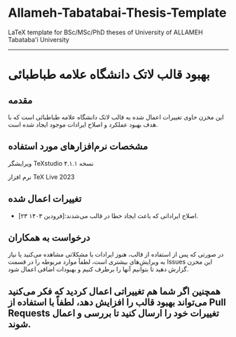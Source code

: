 # Allameh-Tabatabai-Thesis-Template
LaTeX template for BSc/MSc/PhD theses of University of ALLAMEH Tabataba'i University

---

# بهبود قالب لاتک دانشگاه علامه طباطبائی

## مقدمه
این مخزن حاوی تغییرات اعمال شده به قالب لاتک دانشگاه علامه طباطبائی است که با هدف بهبود عملکرد و اصلاح ایرادات موجود ایجاد شده است.

## مشخصات نرم‌افزارهای مورد استفاده
ویرایشگر TeXstudio نسخه ۴.۱.۱

نرم افزار TeX Live 2023



## تغییرات اعمال شده
- [۲۳ فرودین ۱۴۰۳]:اصلاح ایراداتی که باعث ایجاد خطا در قالب می‌شدند.

## درخواست به همکاران
در صورتی که پس از استفاده از قالب، هنوز ایرادات یا مشکلاتی مشاهده می‌کنید یا نیاز به ویرایش‌های بیشتری است، لطفاً موارد مربوطه را در قسمت Issues این مخزن گزارش دهید تا بتوانیم آنها را برطرف کنیم و بهبودات اضافی اعمال شود.

همچنین اگر شما هم تغییراتی اعمال کردید که فکر می‌کنید می‌تواند بهبود قالب را افزایش دهد، لطفاً با استفاده از Pull Requests تغییرات خود را ارسال کنید تا بررسی و اعمال شوند.
--- 
